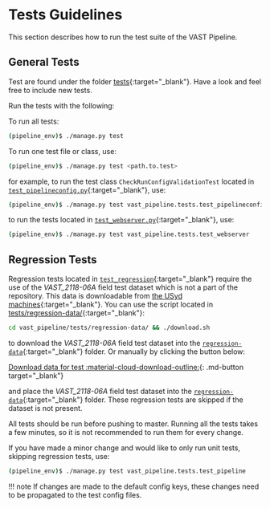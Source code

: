 # Tests Guidelines

This section describes how to run the test suite of the VAST Pipeline.

## General Tests

Test are found under the folder [tests](https://github.com/askap-vast/vast-pipeline/blob/master/vast_pipeline/tests/){:target="_blank"}. Have a look and feel free to include new tests.

Run the tests with the following:

To run all tests:

```bash
(pipeline_env)$ ./manage.py test
```

To run one test file or class, use:

```bash
(pipeline_env)$ ./manage.py test <path.to.test>
```

for example, to run the test class `CheckRunConfigValidationTest` located in [`test_pipelineconfig.py`](https://github.com/askap-vast/vast-pipeline/blob/master/vast_pipeline/tests/test_pipelineconfig.py){:target="_blank"}, use:

```bash
(pipeline_env)$ ./manage.py test vast_pipeline.tests.test_pipelineconfig.CheckRunConfigValidationTest
```

to run the tests located in [`test_webserver.py`](https://github.com/askap-vast/vast-pipeline/blob/master/vast_pipeline/tests/test_webserver.py){:target="_blank"}, use:

```bash
(pipeline_env)$ ./manage.py test vast_pipeline.tests.test_webserver
```

## Regression Tests

Regression tests located in [`test_regression`](https://github.com/askap-vast/vast-pipeline/blob/master/vast_pipeline/tests/test_regression/){:target="\_blank"} require the use of the _VAST\_2118-06A_ field test dataset which is not a part of the repository. This data is downloadable from [the USyd machines](http://www.physics.usyd.edu.au/~ddob1600/vast-pipeline/pipeline-test-data.zip){:target="_blank"}. You can use the script located in [tests/regression-data/](https://github.com/askap-vast/vast-pipeline/blob/master/vast_pipeline/tests/regression-data/){:target="_blank"}:

```bash
cd vast_pipeline/tests/regression-data/ && ./download.sh
```

to download the _VAST\_2118-06A_ field test dataset into the [`regression-data`](https://github.com/askap-vast/vast-pipeline/blob/master/vast_pipeline/tests/regression-data/){:target="_blank"} folder. Or manually by clicking the button below:

[Download data for test :material-cloud-download-outline:](http://www.physics.usyd.edu.au/~ddob1600/vast-pipeline/pipeline-test-data.zip){: .md-button target="_blank"}

and place the _VAST\_2118-06A_ field test dataset into the [`regression-data`](https://github.com/askap-vast/vast-pipeline/blob/master/vast_pipeline/tests/regression-data/){:target="_blank"} folder. These regression tests are skipped if the dataset is not present.

All tests should be run before pushing to master. Running all the tests takes a few minutes, so it is not recommended to run them for every change.

If you have made a minor change and would like to only run unit tests, skipping regression tests, use:

```bash
(pipeline_env)$ ./manage.py test vast_pipeline.tests.test_pipeline
```

!!! note
    If changes are made to the default config keys, these changes need to be propagated to the test config files.
